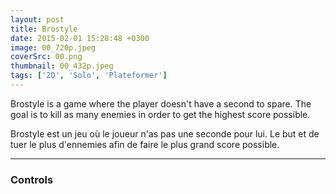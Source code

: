 ```yaml
---
layout: post
title: Brostyle
date: 2015-02-01 15:28:48 +0300
image: 00_720p.jpeg
coverSrc: 00.png
thumbnail: 00_432p.jpeg
tags: ['2D', 'Solo', 'Plateformer']
---
```

Brostyle is a game where the player doesn't have a second to spare. The goal is to kill as many enemies in order to get the highest score possible.

Brostyle est un jeu où le joueur n'as pas une seconde pour lui. Le but et de tuer le plus d'ennemies afin de faire le plus grand score possible.

***

### Controls
